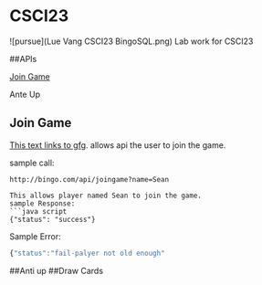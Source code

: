 # CSCI23
![pursue](Lue Vang CSCI23 BingoSQL.png)
Lab work for CSCI23

##APIs

[Join Game](README.md#join-game)

Ante Up











## Join Game
[This text links to gfg](https://write.geeksforgeeks.org/).
allows api the user to join the game.

sample call:
```http
http://bingo.com/api/joingame?name=Sean

This allows player named Sean to join the game.
sample Response:
```java script
{"status": "success"}
```

Sample Error:
```javascript
{"status":"fail-palyer not old enough"
```
##Anti up
##Draw Cards
